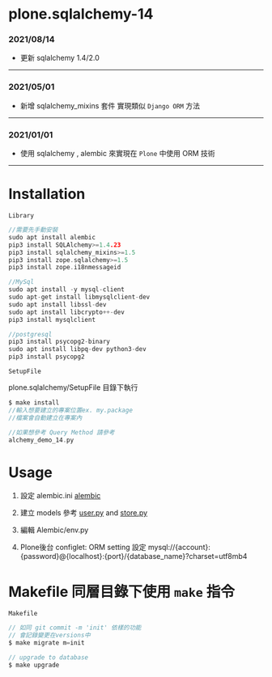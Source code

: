 # plone.sqlalchemy-14

### 2021/08/14

- 更新 sqlalchemy 1.4/2.0

---

### 2021/05/01

- 新增 sqlalchemy_mixins 套件 實現類似 `Django ORM` 方法

---

### 2021/01/01

- 使用 sqlalchemy , alembic 來實現在 `Plone` 中使用 ORM 技術

---

# Installation

`Library`

```h
//需要先手動安裝
sudo apt install alembic
pip3 install SQLAlchemy>=1.4.23
pip3 install sqlalchemy_mixins>=1.5
pip3 install zope.sqlalchemy>=1.5
pip3 install zope.i18nmessageid

//MySql
sudo apt install -y mysql-client
sudo apt-get install libmysqlclient-dev
sudo apt install libssl-dev
sudo apt install libcrypto++-dev
pip3 install mysqlclient

//postgresql
pip3 install psycopg2-binary
sudo apt install libpq-dev python3-dev
pip3 install psycopg2
```

`SetupFile`

plone.sqlalchemy/SetupFile 目錄下執行

```h
$ make install
//輸入想要建立的專案位置ex. my.package
//檔案會自動建立在專案內

//如果想參考 Query Method 請參考
alchemy_demo_14.py
```

# Usage

1. 設定 alembic.ini
   [alembic](https://github.com/poliyka/plone.sqlalchemy/blob/f18a66b6a23ed1bbc54676e3d24d84b630b7e85a/SetupFile/alembic.ini#L42)

2. 建立 models 參考 [user.py](https://github.com/poliyka/plone.sqlalchemy/blob/master/SetupFile/models/user.py) and [store.py](https://github.com/poliyka/plone.sqlalchemy/blob/master/SetupFile/models/store.py)

3. 編輯 Alembic/env.py

4. Plone後台 configlet: ORM setting 設定 mysql://{account}:{password}@{localhost}:{port}/{database_name}?charset=utf8mb4

# Makefile 同層目錄下使用 `make` 指令

`Makefile`

```h
// 如同 git commit -m 'init' 依樣的功能
// 會記錄變更在versions中
$ make migrate m=init

// upgrade to database
$ make upgrade
```
